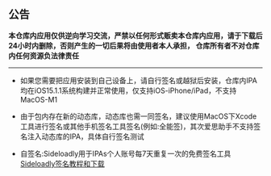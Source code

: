## 公告

**本仓库内应用仅供逆向学习交流，严禁以任何形式贩卖本仓库内应用，请于下载后24小时内删除，否则产生的一切后果将由使用者本人承担， 仓库所有者不对仓库内任何资源负法律责任**

------

- 如果您需要把应用安装到自己设备上，请自行签名或越狱后安装，仓库内IPA均在iOS15.1.1系统构建并正常使用，仅支持iOS-iPhone/iPad，不支持MacOS-M1

- 由于包内存在新的动态库，动态库也需一同签名，建议使用MacOS下Xcode工具进行签名或其他手机签名工具签名(例如:全能签)，其次爱思助手不支持签名注入动态库的IPA，具体自行签名测试

- 自签名:Sideloadly用于IPAs个人账号每7天重复一次的免费签名工具[Sideloadly签名教程和下载](https://pan.hoperp.com/IOS%20%E8%BD%AF%E4%BB%B6/Sideloadly%20%E7%AD%BE%E5%90%8D%E5%B7%A5%E5%85%B7)
